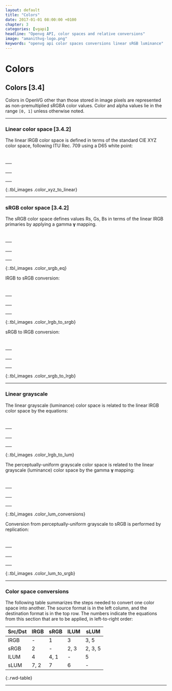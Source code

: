 ```yaml
---
layout: default
title: "Colors"
date: 2017-01-01 08:00:00 +0100
chapter: 3
categories: [vgapi]
headline: "Openvg API, color spaces and relative conversions"
image: "amanithvg-logo.png"
keywords: "openvg api color spaces conversions linear sRGB luminance"
---
```


# Colors

## Colors [3.4]

Colors in OpenVG other than those stored in image pixels are represented as non-premultiplied sRGBA color values.
Color and alpha values lie in the range `[0, 1]` unless otherwise noted.

---

### Linear color space [3.4.2]

The linear lRGB color space is defined in terms of the standard CIE XYZ color space, following ITU Rec. 709 using a D65 white point:

&nbsp;

| &nbsp; | 
| :---: |
| &nbsp; |
{:.tbl_images .color_xyz_to_linear}

---

### sRGB color space [3.4.2]

The sRGB color space defines values Rs, Gs, Bs in terms of the linear lRGB primaries by applying a gamma **γ** mapping.

&nbsp;

| &nbsp; | 
| :---: |
| &nbsp; |
{:.tbl_images .color_srgb_eq}

lRGB to sRGB conversion:

&nbsp;

| &nbsp; | 
| :---: |
| &nbsp; |
{:.tbl_images .color_lrgb_to_srgb}

sRGB to lRGB conversion:

&nbsp;

| &nbsp; | 
| :---: |
| &nbsp; |
{:.tbl_images .color_srgb_to_lrgb}

---

### Linear grayscale  

The linear grayscale (luminance) color space is related to the linear lRGB color space by the equations:

&nbsp;

| &nbsp; | 
| :---: |
| &nbsp; |
{:.tbl_images .color_lrgb_to_lum}

The perceptually-uniform grayscale color space is related to the linear grayscale (luminance) color space by the gamma **γ** mapping:

&nbsp;

| &nbsp; | 
| :---: |
| &nbsp; |
{:.tbl_images .color_lum_conversions}

Conversion from perceptually-uniform grayscale to sRGB is performed by replication:

&nbsp;

| &nbsp; | 
| :---: |
| &nbsp; |
{:.tbl_images .color_lum_to_srgb}

---

### Color space conversions  

The following table summarizes the steps needed to convert one color space into another.
The source format is in the left column, and the destination format is in the top row. The
numbers indicate the equations from this section that are to be applied, in left-to-right order:

| Src/Dst | lRGB | sRGB | lLUM | sLUM |
| ------- | ---- | ---- | ---- | ---- |
| lRGB | - | 1 | 3 | 3, 5 |
| sRGB | 2 | - | 2, 3 | 2, 3, 5 |
| lLUM | 4 | 4, 1 | - | 5 |
| sLUM | 7, 2 | 7 | 6 | - |
{:.rwd-table}

---
